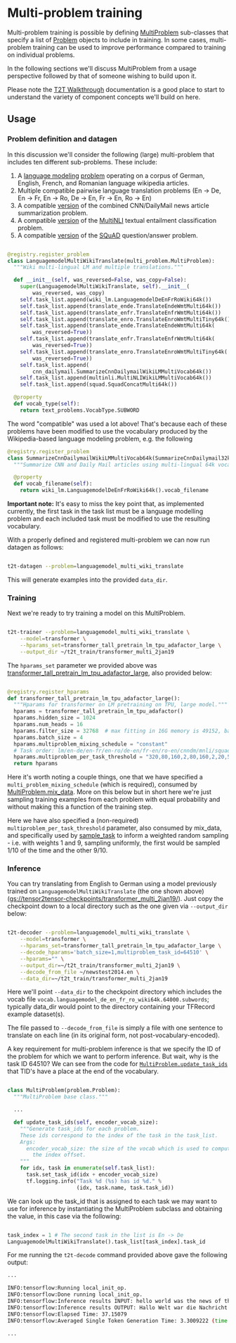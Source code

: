 # Multi-problem training

Multi-problem training is possible by defining [MultiProblem](https://github.com/tensorflow/tensor2tensor/blob/master/tensor2tensor/data_generators/multi_problem.py) sub-classes that specify a list of [Problem](https://github.com/tensorflow/tensor2tensor/blob/master/tensor2tensor/data_generators/problem.py) objects to include in training. In some cases, multi-problem training can be used to improve performance compared to training on individual problems.

In the following sections we'll discuss MultiProblem from a usage perspective followed by that of someone wishing to build upon it.

Please note the [T2T Walkthrough](https://github.com/tensorflow/tensor2tensor/blob/master/docs/walkthrough.md) documentation is a good place to start to understand the variety of component concepts we'll build on here.

## Usage

### Problem definition and datagen

In this discussion we'll consider the following (large) multi-problem that includes ten different sub-problems. These include:

1. A [language modeling](https://en.wikipedia.org/wiki/Language_model) [problem](https://github.com/tensorflow/tensor2tensor/blob/0dff89d64c3406d42717280cb9135a5ce7af793c/tensor2tensor/data_generators/wiki_lm.py#L223) operating on a corpus of German, English, French, and Romanian language wikipedia articles.
2. Multiple compatible pairwise language translation problems (En -> De, En -> Fr, En -> Ro, De -> En, Fr -> En, Ro -> En)
3. A compatible [version](https://github.com/tensorflow/tensor2tensor/blob/ef12bee72270b322165d073c39a650a189de39aa/tensor2tensor/data_generators/cnn_dailymail.py#L267) of the combined CNN/DailyMail news article summarization problem.
4. A compatible [version](https://github.com/tensorflow/tensor2tensor/blob/ef12bee72270b322165d073c39a650a189de39aa/tensor2tensor/data_generators/multinli.py#L155) of the [MultiNLI](https://www.nyu.edu/projects/bowman/multinli/) textual entailment classification problem.
5. A compatible [version](https://github.com/tensorflow/tensor2tensor/blob/1de13dbebccb415d89b0658e18a57e9607bafd32/tensor2tensor/data_generators/squad.py#L126) of the [SQuAD](https://rajpurkar.github.io/SQuAD-explorer/) question/answer problem.

```python

@registry.register_problem
class LanguagemodelMultiWikiTranslate(multi_problem.MultiProblem):
  """Wiki multi-lingual LM and multiple translations."""

  def __init__(self, was_reversed=False, was_copy=False):
    super(LanguagemodelMultiWikiTranslate, self).__init__(
        was_reversed, was_copy)
    self.task_list.append(wiki_lm.LanguagemodelDeEnFrRoWiki64k())
    self.task_list.append(translate_ende.TranslateEndeWmtMulti64k())
    self.task_list.append(translate_enfr.TranslateEnfrWmtMulti64k())
    self.task_list.append(translate_enro.TranslateEnroWmtMultiTiny64k())
    self.task_list.append(translate_ende.TranslateEndeWmtMulti64k(
        was_reversed=True))
    self.task_list.append(translate_enfr.TranslateEnfrWmtMulti64k(
        was_reversed=True))
    self.task_list.append(translate_enro.TranslateEnroWmtMultiTiny64k(
        was_reversed=True))
    self.task_list.append(
        cnn_dailymail.SummarizeCnnDailymailWikiLMMultiVocab64k())
    self.task_list.append(multinli.MultiNLIWikiLMMultiVocab64k())
    self.task_list.append(squad.SquadConcatMulti64k())

  @property
  def vocab_type(self):
    return text_problems.VocabType.SUBWORD

```

The word "compatible" was used a lot above! That's because each of these problems have been modified to use the vocabulary produced by the Wikipedia-based language modeling problem, e.g. the following

```python
@registry.register_problem
class SummarizeCnnDailymailWikiLMMultiVocab64k(SummarizeCnnDailymail32k):
  """Summarize CNN and Daily Mail articles using multi-lingual 64k vocab."""

  @property
  def vocab_filename(self):
    return wiki_lm.LanguagemodelDeEnFrRoWiki64k().vocab_filename
```

**Important note:** It's easy to miss the key point that, as implemented currently, the first task in the task list must be a language modelling problem and each included task must be modified to use the resulting vocabulary.

With a properly defined and registered multi-problem we can now run datagen as follows:

```bash

t2t-datagen --problem=languagemodel_multi_wiki_translate

```

This will generate examples into the provided `data_dir`.

### Training

Next we're ready to try training a model on this MultiProblem.

```bash

t2t-trainer --problem=languagemodel_multi_wiki_translate \
    --model=transformer \
    --hparams_set=transformer_tall_pretrain_lm_tpu_adafactor_large \
    --output_dir ~/t2t_train/transformer_multi_2jan19

```

The `hparams_set` parameter we provided above was [transformer_tall_pretrain_lm_tpu_adafactor_large](https://github.com/tensorflow/tensor2tensor/blob/08e83030acf3ef13d15ad6eaefaa0a67fb20b59d/tensor2tensor/models/transformer.py#L1721), also provided below:

```python

@registry.register_hparams
def transformer_tall_pretrain_lm_tpu_adafactor_large():
  """Hparams for transformer on LM pretraining on TPU, large model."""
  hparams = transformer_tall_pretrain_lm_tpu_adafactor()
  hparams.hidden_size = 1024
  hparams.num_heads = 16
  hparams.filter_size = 32768  # max fitting in 16G memory is 49152, batch 2
  hparams.batch_size = 4
  hparams.multiproblem_mixing_schedule = "constant"
  # Task order: lm/en-de/en-fr/en-ro/de-en/fr-en/ro-en/cnndm/mnli/squad.
  hparams.multiproblem_per_task_threshold = "320,80,160,2,80,160,2,20,5,5"
  return hparams

```

Here it's worth noting a couple things, one that we have specified a `multi_problem_mixing_schedule` (which is required), consumed by [MultiProblem.mix_data](https://github.com/tensorflow/tensor2tensor/blob/master/tensor2tensor/data_generators/multi_problem.py#L280). More on this below but in short here we're just sampling training examples from each problem with equal probability and without making this a function of the training step.

Here we have also specified a (non-required) `multiproblem_per_task_threshold` parameter, also consumed by mix_data, and specifically used by [sample_task](https://github.com/tensorflow/tensor2tensor/blob/master/tensor2tensor/data_generators/multi_problem.py#L340) to inform a weighted random sampling - i.e. with weights 1 and 9, sampling uniformly, the first would be sampled 1/10 of the time and the other 9/10.

### Inference

You can try translating from English to German using a model previously trained on `LanguagemodelMultiWikiTranslate` (the one shown above) ([gs://tensor2tensor-checkpoints/transformer_multi_2jan19/](https://console.cloud.google.com/storage/browser/tensor2tensor-checkpoints/transformer_multi_2jan19/)). Just copy the checkpoint down to a local directory such as the one given via `--output_dir` below:

```bash

t2t-decoder --problem=languagemodel_multi_wiki_translate \
    --model=transformer \
    --hparams_set=transformer_tall_pretrain_lm_tpu_adafactor_large \
    --decode_hparams='batch_size=1,multiproblem_task_id=64510' \
    --hparams="" \
    --output_dir=~/t2t_train/transformer_multi_2jan19 \
    --decode_from_file ~/newstest2014.en \
    --data_dir=~/t2t_train/transformer_multi_2jan19

```

Here we'll point `--data_dir` to the checkpoint directory which includes the vocab file `vocab.languagemodel_de_en_fr_ro_wiki64k.64000.subwords`; typically data_dir would point to the directory containing your TFRecord example dataset(s).

The file passed to `--decode_from_file` is simply a file with one sentence to translate on each line (in its original form, not post-vocabulary-encoded).

A key requirement for multi-problem inference is that we specify the ID of the problem for which we want to perform inference. But wait, why is the task ID 64510? We can see from the code for [`MultiProblem.update_task_ids`](https://github.com/tensorflow/tensor2tensor/blob/master/tensor2tensor/data_generators/multi_problem.py#L386) that TID's have a place at the end of the vocabulary.

```python

class MultiProblem(problem.Problem):
  """MultiProblem base class."""

  ...

  def update_task_ids(self, encoder_vocab_size):
    """Generate task_ids for each problem.
    These ids correspond to the index of the task in the task_list.
    Args:
      encoder_vocab_size: the size of the vocab which is used to compute
        the index offset.
    """
    for idx, task in enumerate(self.task_list):
      task.set_task_id(idx + encoder_vocab_size)
      tf.logging.info("Task %d (%s) has id %d." %
                      (idx, task.name, task.task_id))

```

We can look up the task_id that is assigned to each task we may want to use for inference by instantiating the MultiProblem subclass and obtaining the value, in this case via the following:

```python

task_index = 1 # The second task in the list is En -> De
LanguagemodelMultiWikiTranslate().task_list[task_index].task_id

```

For me running the `t2t-decode` command provided above gave the following output:

```bash
...

INFO:tensorflow:Running local_init_op.
INFO:tensorflow:Done running local_init_op.
INFO:tensorflow:Inference results INPUT: hello world was the news of the day
INFO:tensorflow:Inference results OUTPUT: Hallo Welt war die Nachricht des Tages
INFO:tensorflow:Elapsed Time: 37.15079
INFO:tensorflow:Averaged Single Token Generation Time: 3.3009222 (time 36.3101439 count 11)

...

```
